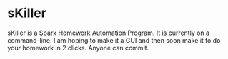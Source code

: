# sKiller
sKiller is a Sparx Homework Automation Program. It is currently on a command-line.
I am hoping to make it a GUI and then soon make it to do your homework in 2 clicks.
Anyone can commit.
